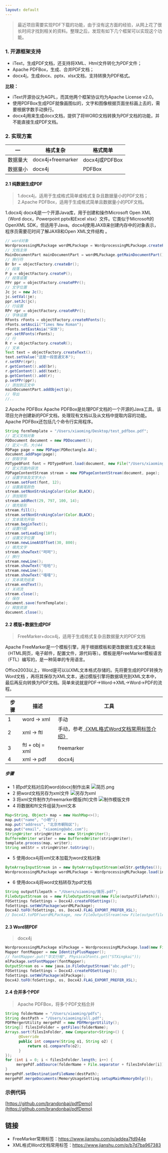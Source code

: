 ```yaml
---
layout: default
---
```


> 最近项目需要实现PDF下载的功能，由于没有这方面的经验，从网上花了很长时间才找到相关的资料。整理之后，发现有如下几个框架可以实现这个功能。

### 1. 开源框架支持
* iText，生成PDF文档，还支持将XML、Html文件转化为PDF文件；
* Apache PDFBox，生成、合并PDF文档；
* docx4j，生成docx、pptx、xlsx文档，支持转换为PDF格式。

**比较：**
* iText开源协议为AGPL，而其他两个框架协议均为Apache License v2.0。
* 使用PDFBox生成PDF就像画图似的，文字和图像根据页面坐标画上去的，需要根据字数手动换行。
* docx4j用来生成docx文档，提供了将WORD文档转换为PDF文档的功能，并不能直接生成PDF文档。

### 2. 实现方案
—|格式复杂|格式简单
-|-|-
数据量大|docx4j+freemarker|docx4j或PDFBox
数据量小|docx4j|PDFBox

#### 2.1 纯数据生成PDF
> 1.docx4j，适用于生成格式简单或格式复杂且数据量小的PDF文档；
> 2.Apache PDFBox，适用于生成格式简单且数据量小的PDF文档。

1.docx4j
docx4j是一个开源Java库，用于创建和操作Microsoft Open XML（Word docx，Powerpoint pptx和Excel xlsx）文件。它类似于Microsoft的OpenXML SDK，但适用于Java。docx4j使用JAXB来创建内存中的对象表示，程序员需要花时间了解JAXB和Open XML文件结构 。
```java
// word对象
WordprocessingMLPackage wordMLPackage = WordprocessingMLPackage.createPackage();
// 文档主体
MainDocumentPart mainDocumentPart = wordMLPackage.getMainDocumentPart();
// 换行符
Br br = objectFactory.createBr();
// 段落
P p = objectFactory.createP();
// 段落设置
PPr ppr = objectFactory.createPPr();
// 文字位置
Jc jc = new Jc();
jc.setVal(je);
ppr.setJc(jc);
// 行设置
RPr rpr = objectFactory.createRPr();
// 字体设置
RFonts rFonts = objectFactory.createRFonts();
rFonts.setAscii("Times New Roman");
rFonts.setEastAsia("宋体");
rpr.setRFonts(rFonts);
// 行
R r = objectFactory.createR();
// 文本
Text text = objectFactory.createText();
text.setValue("这是一段普通文本");
r.setRPr(rpr);
r.getContent().add(br);
r.getContent().add(text);
p.getContent().add(r);
p.setPPr(ppr);
// 添加到正文中
mainDocumentPart.addObject(p);
// 导出
//..
```
2.Apache PDFBox
Apache PDFBox是处理PDF文档的一个开源的Java工具。该项目允许创建新的PDF文档，处理现有文档以及从文档中提取内容的功能。Apache PDFBox还包括几个命令行实用程序。
```java
String formTemplate = "/Users/xiaoming/Desktop/test_pdfbox.pdf";
// 定义文档对象
PDDocument document = new PDDocument();
// 定义一页，大小A4
PDPage page = new PDPage(PDRectangle.A4);
document.addPage(page);
// 获取字体
PDType0Font font = PDType0Font.load(document, new File("/Users/xiaoming/work/tmp/simsun.ttf"));
// 定义页面内容流
PDPageContentStream stream = new PDPageContentStream(document, page);
// 设置字体及文字大小
stream.setFont(font, 12);
// 设置画笔颜色
stream.setNonStrokingColor(Color.BLACK);
// 添加矩形
stream.addRect(29, 797, 100, 14);
// 填充矩形
stream.fill();
stream.setNonStrokingColor(Color.BLACK);
// 文本填充开始
stream.beginText();
// 设置行距
stream.setLeading(18f);
// 设置文字位置
stream.newLineAtOffset(30, 800);
// 填充文字
stream.showText("呵呵");
// 换行
stream.newLine();
stream.showText("哈哈");
stream.newLine();
stream.showText("嘻嘻");
// 文本填充结束
stream.endText();
// 关闭流
stream.close();
// 保存
document.save(formTemplate);
// 释放资源
document.close();
```
#### 2.2 模版+数据生成PDF
> FreeMarker+docx4j，适用于生成格式复杂且数据量大的PDF文档

Apache FreeMarker是一个模板引擎，用于根据模板和更改数据生成文本输出（HTML网页，电子邮件，配置文件，源代码等）。模板是用FreeMarker模板语言（FTL）编写的，是一种简单的专用语言。

Office2003以上，Word是可以以XML文本格式存储的。先将要生成的PDF转换为Word文档 ，再将其保存为XML文本，通过模版引擎将数据填充到XML文本中，最后再反向转换为PDF文档。简单来说就是PDF->Word->XML->Word->PDF的流程。

步骤|描述|工具
-|-|-
1|word -> xml|手动
2|xml -> ftl|手动，参考[《XML格式Word文档常用标签介绍》](https://www.jianshu.com/p/b7d7ba967383)
3|ftl + obj = xml|freemarker
4|xml -> pdf|docx4j

##### 步骤
* 1 把pdf文档对应的word(docx)制作出来
![简历.png](https://upload-images.jianshu.io/upload_images/5151732-ce024c8c93cc5dae.png?imageMogr2/auto-orient/strip%7CimageView2/2/w/1240)
* 2 把word文档另存为xml文件
![另存为xml](https://upload-images.jianshu.io/upload_images/5151732-fdd13aee8eb7eddb.png?imageMogr2/auto-orient/strip%7CimageView2/2/w/1240)
* 3 将xml文件制作为freemarker模版(ftl)文件
![制作模版文件](https://upload-images.jianshu.io/upload_images/5151732-ba5882b10b59dcfd.png?imageMogr2/auto-orient/strip%7CimageView2/2/w/1240)
* 4 将数据和ftl文件组装为xml文本
```java
Map<String, Object> map = new HashMap<>();
map.put("name", "小明");
map.put("address", "北京市朝阳区");
map.put("email", "xiaoming@abc.com");
StringWriter stringWriter = new StringWriter();
BufferedWriter writer = new BufferedWriter(stringWriter);
template.process(map, writer);
String xmlStr = stringWriter.toString();
```
* 5 使用docx4j将xml文本加载为word文档对象
```java
ByteArrayInputStream in = new ByteArrayInputStream(xmlStr.getBytes());
WordprocessingMLPackage wordMLPackage = WordprocessingMLPackage.load(in);
```
* 6 使用docx4j将word文档转存为pdf文档
```java
String outputfilepath = "/Users/xiaoming/简历.pdf";
FileOutputStream os = new FileOutputStream(new File(outputFilePath));
FOSettings foSettings = Docx4J.createFOSettings();
foSettings.setWmlPackage(wordMLPackage);
Docx4J.toFO(foSettings, os, Docx4J.FLAG_EXPORT_PREFER_XSL);
// Docx4J.toPDF(wordMLPackage, new FileOutputStream(new File(outputfilepath)));
```
#### 2.3 Word转PDF
> docx4j
```java
WordprocessingMLPackage mlPackage = WordprocessingMLPackage.load(new File("abc.docx"));
Mapper fontMapper = new IdentityPlusMapper();  
// fontMapper.put("华文行楷", PhysicalFonts.get("STXingkai"));  
mlPackage.setFontMapper(fontMapper);  
OutputStream os = new java.io.FileOutputStream("abc.pdf");    
FOSettings foSettings = Docx4J.createFOSettings();  
foSettings.setWmlPackage(mlPackage);  
Docx4J.toFO(foSettings, os, Docx4J.FLAG_EXPORT_PREFER_XSL);  
```
#### 2.4 合并多个PDF
> Apache PDFBox，将多个PDF文档合并
```java
String folderName = "/Users/xiaoming/pdfs";
String destPath = "/Users/xiaoming/all.pdf";
PDFMergerUtility mergePdf = new PDFMergerUtility();
String[] filesInFolder = getFiles(folderName);
Arrays.sort(filesInFolder, new Comparator<String>() {
      @Override
      public int compare(String o1, String o2) {
          return o1.compareTo(o2);
      }
});
for (int i = 0; i < filesInFolder.length; i++) {
     mergePdf.addSource(folderName + File.separator + filesInFolder[i]);
}
mergePdf.setDestinationFileName(destPath);
mergePdf.mergeDocuments(MemoryUsageSetting.setupMainMemoryOnly());
```

### 示例代码
[https://github.com/brandonbai/pdfDemo](https://github.com/brandonbai/pdfDemo)

## 链接

* FreeMarker常用标签：https://www.jianshu.com/p/addea7fd944e
* XML格式Word文档常用标签：https://www.jianshu.com/p/b7d7ba967383
